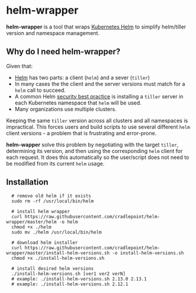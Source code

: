 # helm-wrapper
**helm-wrapper** is a tool that wraps [Kubernetes Helm](https://github.com/helm/helm) to simplify helm/tiller version and namespace management.

## Why do I need helm-wrapper?

Given that:
* [Helm](https://github.com/helm/helm) has two parts: a client (`helm`) and a sever (`tiller`)
* In many cases the the client and the server versions must match for a `helm` call to succeed.
* A common Helm [security best practice](https://engineering.bitnami.com/articles/helm-security.html) is installing a `tiller` server in each Kubernetes namespace that `helm` will be used.
* Many organizations use multiple clusters.

Keeping the same `tiller` version across all clusters and all namespaces is impractical. This forces users and build scripts to use several different `helm` client versions - a problem that is frustrating and error-prone.

**helm-wapper** solve this problem by negotiating with the target `tiller`, determining its version, and then using the corresponding `helm` client for each request. It does this automatically so the user/script does not need to be modified from its current `helm` usage.


## Installation

```
  # remove old helm if it exists
  sudo rm -rf /usr/local/bin/helm

  # install helm wrapper
  curl https://raw.githubusercontent.com/cradlepoint/helm-wrapper/master/helm -o helm
  chmod +x ./helm
  sudo mv ./helm /usr/local/bin/helm

  # download helm installer
  curl https://raw.githubusercontent.com/cradlepoint/helm-wrapper/master/install-helm-versions.sh -o install-helm-versions.sh
  chmod +x ./install-helm-versions.sh

  # install desired helm versions
  ./install-helm-versions.sh [ver1 ver2 verN]
  # example: ./install-helm-versions.sh 2.13.0 2.13.1
  # example: ./install-helm-versions.sh 2.12.1

```
